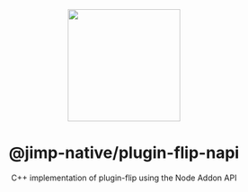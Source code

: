 <div align="center">
  <img width="200" height="200" src="https://raw.githubusercontent.com/sjoerd108/jimp-native/b62679c91a8011abc0970761ba29b0935b1837b5/assets/jimp_native_logo.png">
  <h1>@jimp-native/plugin-flip-napi</h1>
  <p>C++ implementation of plugin-flip using the Node Addon API</p>
</div>
